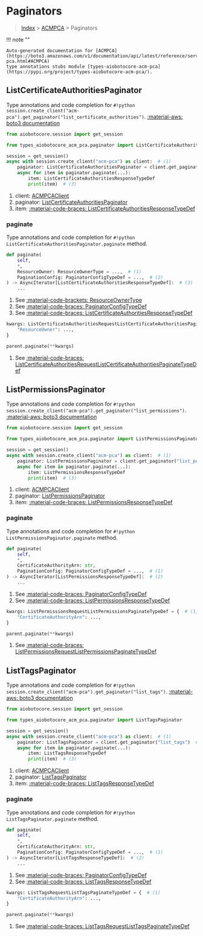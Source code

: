 # Paginators

> [Index](../README.md) > [ACMPCA](./README.md) > Paginators

!!! note ""

    Auto-generated documentation for [ACMPCA](https://boto3.amazonaws.com/v1/documentation/api/latest/reference/services/acm-pca.html#ACMPCA)
    type annotations stubs module [types-aiobotocore-acm-pca](https://pypi.org/project/types-aiobotocore-acm-pca/).

## ListCertificateAuthoritiesPaginator

Type annotations and code completion for `#!python session.create_client("acm-pca").get_paginator("list_certificate_authorities")`.
[:material-aws: boto3 documentation](https://boto3.amazonaws.com/v1/documentation/api/latest/reference/services/acm-pca.html#ACMPCA.Paginator.ListCertificateAuthorities)

```python title="Usage example"
from aiobotocore.session import get_session

from types_aiobotocore_acm_pca.paginator import ListCertificateAuthoritiesPaginator

session = get_session()
async with session.create_client("acm-pca") as client:  # (1)
    paginator: ListCertificateAuthoritiesPaginator = client.get_paginator("list_certificate_authorities")  # (2)
    async for item in paginator.paginate(...):
        item: ListCertificateAuthoritiesResponseTypeDef
        print(item)  # (3)
```

1. client: [ACMPCAClient](./client.md)
2. paginator: [ListCertificateAuthoritiesPaginator](./paginators.md#listcertificateauthoritiespaginator)
3. item: [:material-code-braces: ListCertificateAuthoritiesResponseTypeDef](./type_defs.md#listcertificateauthoritiesresponsetypedef) 


### paginate

Type annotations and code completion for `#!python ListCertificateAuthoritiesPaginator.paginate` method.

```python title="Method definition"
def paginate(
    self,
    *,
    ResourceOwner: ResourceOwnerType = ...,  # (1)
    PaginationConfig: PaginatorConfigTypeDef = ...,  # (2)
) -> AsyncIterator[ListCertificateAuthoritiesResponseTypeDef]:  # (3)
    ...
```

1. See [:material-code-brackets: ResourceOwnerType](./literals.md#resourceownertype) 
2. See [:material-code-braces: PaginatorConfigTypeDef](./type_defs.md#paginatorconfigtypedef) 
3. See [:material-code-braces: ListCertificateAuthoritiesResponseTypeDef](./type_defs.md#listcertificateauthoritiesresponsetypedef) 


```python title="Usage example with kwargs"
kwargs: ListCertificateAuthoritiesRequestListCertificateAuthoritiesPaginateTypeDef = {  # (1)
    "ResourceOwner": ...,
}

parent.paginate(**kwargs)
```

1. See [:material-code-braces: ListCertificateAuthoritiesRequestListCertificateAuthoritiesPaginateTypeDef](./type_defs.md#listcertificateauthoritiesrequestlistcertificateauthoritiespaginatetypedef) 
## ListPermissionsPaginator

Type annotations and code completion for `#!python session.create_client("acm-pca").get_paginator("list_permissions")`.
[:material-aws: boto3 documentation](https://boto3.amazonaws.com/v1/documentation/api/latest/reference/services/acm-pca.html#ACMPCA.Paginator.ListPermissions)

```python title="Usage example"
from aiobotocore.session import get_session

from types_aiobotocore_acm_pca.paginator import ListPermissionsPaginator

session = get_session()
async with session.create_client("acm-pca") as client:  # (1)
    paginator: ListPermissionsPaginator = client.get_paginator("list_permissions")  # (2)
    async for item in paginator.paginate(...):
        item: ListPermissionsResponseTypeDef
        print(item)  # (3)
```

1. client: [ACMPCAClient](./client.md)
2. paginator: [ListPermissionsPaginator](./paginators.md#listpermissionspaginator)
3. item: [:material-code-braces: ListPermissionsResponseTypeDef](./type_defs.md#listpermissionsresponsetypedef) 


### paginate

Type annotations and code completion for `#!python ListPermissionsPaginator.paginate` method.

```python title="Method definition"
def paginate(
    self,
    *,
    CertificateAuthorityArn: str,
    PaginationConfig: PaginatorConfigTypeDef = ...,  # (1)
) -> AsyncIterator[ListPermissionsResponseTypeDef]:  # (2)
    ...
```

1. See [:material-code-braces: PaginatorConfigTypeDef](./type_defs.md#paginatorconfigtypedef) 
2. See [:material-code-braces: ListPermissionsResponseTypeDef](./type_defs.md#listpermissionsresponsetypedef) 


```python title="Usage example with kwargs"
kwargs: ListPermissionsRequestListPermissionsPaginateTypeDef = {  # (1)
    "CertificateAuthorityArn": ...,
}

parent.paginate(**kwargs)
```

1. See [:material-code-braces: ListPermissionsRequestListPermissionsPaginateTypeDef](./type_defs.md#listpermissionsrequestlistpermissionspaginatetypedef) 
## ListTagsPaginator

Type annotations and code completion for `#!python session.create_client("acm-pca").get_paginator("list_tags")`.
[:material-aws: boto3 documentation](https://boto3.amazonaws.com/v1/documentation/api/latest/reference/services/acm-pca.html#ACMPCA.Paginator.ListTags)

```python title="Usage example"
from aiobotocore.session import get_session

from types_aiobotocore_acm_pca.paginator import ListTagsPaginator

session = get_session()
async with session.create_client("acm-pca") as client:  # (1)
    paginator: ListTagsPaginator = client.get_paginator("list_tags")  # (2)
    async for item in paginator.paginate(...):
        item: ListTagsResponseTypeDef
        print(item)  # (3)
```

1. client: [ACMPCAClient](./client.md)
2. paginator: [ListTagsPaginator](./paginators.md#listtagspaginator)
3. item: [:material-code-braces: ListTagsResponseTypeDef](./type_defs.md#listtagsresponsetypedef) 


### paginate

Type annotations and code completion for `#!python ListTagsPaginator.paginate` method.

```python title="Method definition"
def paginate(
    self,
    *,
    CertificateAuthorityArn: str,
    PaginationConfig: PaginatorConfigTypeDef = ...,  # (1)
) -> AsyncIterator[ListTagsResponseTypeDef]:  # (2)
    ...
```

1. See [:material-code-braces: PaginatorConfigTypeDef](./type_defs.md#paginatorconfigtypedef) 
2. See [:material-code-braces: ListTagsResponseTypeDef](./type_defs.md#listtagsresponsetypedef) 


```python title="Usage example with kwargs"
kwargs: ListTagsRequestListTagsPaginateTypeDef = {  # (1)
    "CertificateAuthorityArn": ...,
}

parent.paginate(**kwargs)
```

1. See [:material-code-braces: ListTagsRequestListTagsPaginateTypeDef](./type_defs.md#listtagsrequestlisttagspaginatetypedef) 
